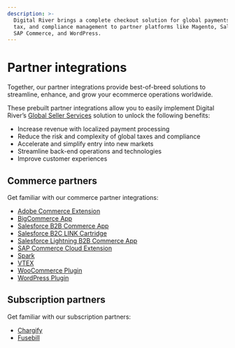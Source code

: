 ```yaml
---
description: >-
  Digital River brings a complete checkout solution for global payments, fraud,
  tax, and compliance management to partner platforms like Magento, Salesforce,
  SAP Commerce, and WordPress.
---
```


# Partner integrations

Together, our partner integrations provide best-of-breed solutions to streamline, enhance, and grow your ecommerce operations worldwide.

These prebuilt partner integrations allow you to easily implement Digital River’s [Global Seller Services](https://www.digitalriver.com/global-seller-services/) solution to unlock the following benefits:

* Increase revenue with localized payment processing&#x20;
* Reduce the risk and complexity of global taxes and compliance&#x20;
* Accelerate and simplify entry into new markets&#x20;
* Streamline back-end operations and technologies&#x20;
* Improve customer experiences

## Commerce partners

Get familiar with our commerce partner integrations:

* [Adobe Commerce Extension ](https://docs.digitalriver.com/magento/)
* [BigCommerce App](https://app.gitbook.com/o/-LqC\_Nsz4Z-JxICCsFw3/s/-MYQsO02eKz9DuHs39Wm-887967055/)
* [Salesforce B2B Commerce App ](https://docs.digitalriver.com/salesforce-b2b/)
* [Salesforce B2C LINK Cartridge](https://docs.digitalriver.com/salesforce-b2c/v/master-3/)
* [Salesforce Lightning B2B Commerce App](https://docs.digitalriver.com/salesforce-lightning/v/master/)
* [SAP Commerce Cloud Extension](https://docs.digitalriver.com/sap/)
* [Spark ](https://docs.digitalriver.com/spark/)
* [VTEX](https://docs.digitalriver.com/vtex-1/)
* [WooCommerce Plugin](https://docs.digitalriver.com/woocommerce/)&#x20;
* [WordPress Plugin ](https://docs.digitalriver.com/wordpress/)

## Subscription partners

Get familiar with our subscription partners:

* [Chargify](https://docs.digitalriver.com/chargify/)
* [Fusebill ](https://docs.digitalriver.com/fusebill/)
